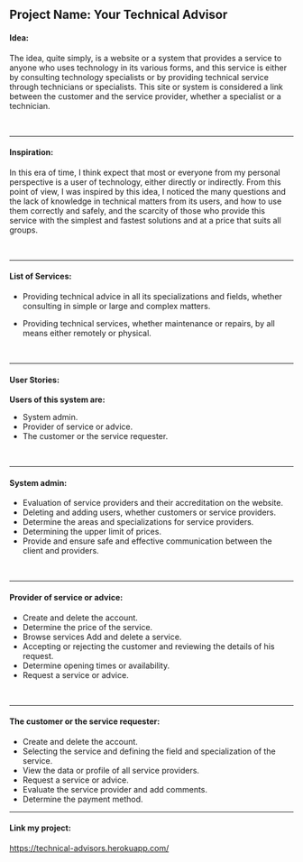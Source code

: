 ## Project Name: Your Technical Advisor


#### Idea:
The idea, quite simply, is a website or a system that provides a service to anyone who uses technology in its various forms, and this service is either by consulting technology specialists or by providing technical service through technicians or specialists.
This site or system is considered a link between the customer and the service provider, whether a specialist or a technician.


<br>

------------


#### Inspiration:
In this era of time, I think expect that most or everyone from my personal perspective is a user of technology, either directly or indirectly.
From this point of view, I was inspired by this idea, I noticed the many questions and the lack of knowledge in technical matters from its users, and how to use them correctly and safely, and the scarcity of those who provide this service with the simplest and fastest solutions and at a price that suits all groups.

<br>

------------



#### List of Services:
- Providing technical advice in all its specializations and fields, whether consulting in simple or large and complex matters.

- Providing technical services, whether maintenance or repairs, by all means either remotely or physical.

<br>


------------



#### User Stories:
**Users of this system are:**
- System admin.
- Provider of service or advice.
- The customer or the service requester.

<br>


------------



####  System admin:
- Evaluation of service providers and their accreditation on the website.
- Deleting and adding users, whether customers or service providers.
- Determine the areas and specializations for service providers.
- Determining the upper limit of prices.
- Provide and ensure safe and effective communication between the client and providers.

<br>


------------



#### Provider of service or advice:
- Create and delete the account.
- Determine the price of the service.
- Browse services Add and delete a service.
- Accepting or rejecting the customer and reviewing the details of his request.
- Determine opening times or availability.
- Request a service or advice.

<br>


------------



#### The customer or the service requester:
- Create and delete the account.
- Selecting the service and defining the field and specialization of the service.
- View the data or profile of all service providers.
- Request a service or advice.
- Evaluate the service provider and add comments.
- Determine the payment method.

------------


#### Link my project:
https://technical-advisors.herokuapp.com/
